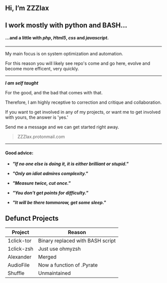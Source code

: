 ## Hi, I’m ZZZlax ##

## I work mostly with **python** and **BASH**... ##
#### ...and a little with _php_, _Html5_, _css_ and _javascript_. ####

***

My main focus is on system optimization and automation.

For this reason you will likely see repo's come and go here, evolve and become more efficent, very quickly.

***

**_I am self taught_**

For the good, and the bad that comes with that.

Therefore, I am highly receptive to correction and critique and collaboration.

If you want to get involved in any of my projects, or want me to get involved with yours, the answer is 'yes.'

Send me a message and we can get started right away.

> ZZZlax.protonmail.com

***

#### Good advice: ####

* **_"If no one else is doing it, it is either brilliant or stupid."_**

* **_"Only an idiot admires complexity."_**

* **_"Measure twice, cut once."_**

* **_"You don't get points for difficulty."_**

* **_"It will be there tommorow, get some sleep."_**

## Defunct Projects ##

Project | Reason |
--- | --- |
1click-tor | Binary replaced with BASH script |
1click-zsh | Just use ohmyzsh |
Alexander | Merged |
AudioFile | Now a function of .Pyrate |
Shuffle | Unmaintained |
